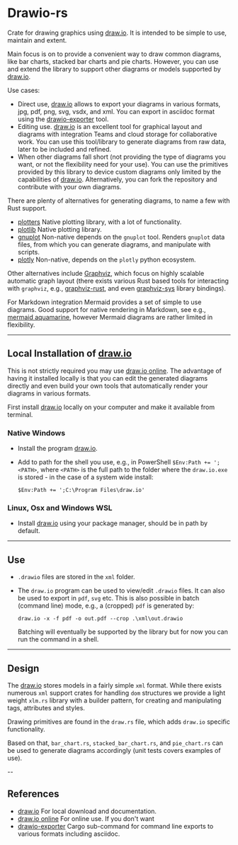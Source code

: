 # Drawio-rs

Crate for drawing graphics using [draw.io]. It is intended to be simple to use, maintain and extent.

Main focus is on to provide a convenient way to draw common diagrams, like bar charts, stacked bar charts and pie charts. However, you can use and extend the library to support other diagrams or models supported by [draw.io].

Use cases:

- Direct use, [draw.io] allows to export your diagrams in various formats, jpg, pdf, png, svg, vsdx, and xml. You can export in asciidoc format using the [drawio-exporter] tool.
- Editing use. [draw.io] is an excellent tool for graphical layout and diagrams with integration Teams and cloud storage for collaborative work. You can use this tool/library to generate diagrams from raw data, later to be included and refined.
- When other diagrams fall short (not providing the type of diagrams you want, or not the flexibility need for your use). You can use the primitives provided by this library to device custom diagrams only limited by the capabilities of [draw.io]. Alternatively, you can fork the repository and contribute with your own diagrams.

There are plenty of alternatives for generating diagrams, to name a few with Rust support.

- [plotters](https://crates.io/crates/plotters) Native plotting library, with a lot of functionality.
- [plotlib](https://crates.io/crates/plotlib) Native plotting library.
- [gnuplot](https://crates.io/crates/gnuplot) Non-native depends on the `gnuplot` tool. Renders `gnuplot` data files, from which you can generate diagrams, and manipulate with scripts.
- [plotly](https://crates.io/crates/plotly) Non-native, depends on the `plotly` python ecosystem.

Other alternatives include [Graphviz](https://graphviz.org/), which focus on highly scalable automatic graph layout (there exists various Rust based tools for interacting with `graphviz`, e.g., [graphviz-rust](https://crates.io/crates/graphviz-rust), and even [graphviz-sys](https://crates.io/crates/graphviz-sys) library bindings).

For Markdown integration Mermaid provides a set of simple to use diagrams. Good support for native rendering in Markdown, see e.g., [mermaid aquamarine](https://crates.io/crates/aquamarine), however Mermaid diagrams are rather limited in flexibility.

---

## Local Installation of [draw.io]

This is not strictly required you may use [draw.io online]. The advantage of having it installed locally is that you can edit the generated diagrams directly and even build your own tools that automatically render your diagrams in various formats.

First install [draw.io] locally on your computer and make it available from terminal.

### Native Windows

- Install the program [draw.io].
- Add to path for the shell you use, e.g., in PowerShell `$Env:Path += ';<PATH>`, where `<PATH>` is the full path to the folder where the `draw.io.exe` is stored - in the case of a system wide install:
  
  ```shell
  $Env:Path += ';C:\Program Files\draw.io'
  ```

### Linux, Osx and Windows WSL

- Install [draw.io] using your package manager, should be in path by default.

---

## Use

- `.drawio` files are stored in the `xml` folder.
- The `draw.io` program can be used to view/edit `.drawio` files. It can also be used to export in `pdf`, `svg` etc. This is also possible in batch (command line) mode, e.g., a (cropped) `pdf` is generated by:

  ```shell
  draw.io -x -f pdf -o out.pdf --crop .\xml\out.drawio
  ```
  
  Batching will eventually be supported by the library but for now you can run the command in a shell.

---

## Design

The [draw.io] stores models in a fairly simple `xml` format. While there exists numerous `xml` support crates for handling `dom` structures we provide a light weight `xlm.rs` library with a builder pattern, for creating and manipulating tags, attributes and styles.

Drawing primitives are found in the `draw.rs` file, which adds `draw.io` specific functionality.

Based on that, `bar_chart.rs`, `stacked_bar_chart.rs`, and `pie_chart.rs` can be used to generate diagrams accordingly (unit tests covers examples of use).

--

## References

- [draw.io] For local download and documentation.
- [draw.io online] For online use. If you don't want
- [drawio-exporter] Cargo sub-command for command line exports to various formats including asciidoc.

[draw.io online]: https://app.diagrams.net/
[draw.io]: https://www.drawio.com/
[drawio-exporter]: https://crates.io/crates/drawio-exporter
